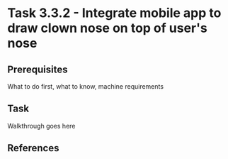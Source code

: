 # Task 3.3.2 - Integrate mobile app to draw clown nose on top of user's nose

## Prerequisites 

What to do first, what to know, machine requirements

## Task 

Walkthrough goes here

## References
